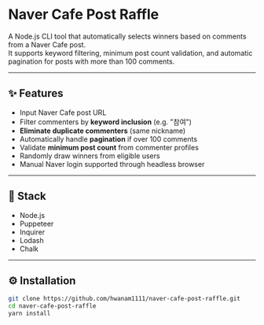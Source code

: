 # Naver Cafe Post Raffle

A Node.js CLI tool that automatically selects winners based on comments from a Naver Cafe post.  
It supports keyword filtering, minimum post count validation, and automatic pagination for posts with more than 100 comments.

---

## ✨ Features

- Input Naver Cafe post URL
- Filter commenters by **keyword inclusion** (e.g. "참여")
- **Eliminate duplicate commenters** (same nickname)
- Automatically handle **pagination** if over 100 comments
- Validate **minimum post count** from commenter profiles
- Randomly draw winners from eligible users
- Manual Naver login supported through headless browser

---

## 🧩 Stack

- Node.js
- Puppeteer
- Inquirer
- Lodash
- Chalk

---

## ⚙️ Installation

```bash
git clone https://github.com/hwanam1111/naver-cafe-post-raffle.git
cd naver-cafe-post-raffle
yarn install